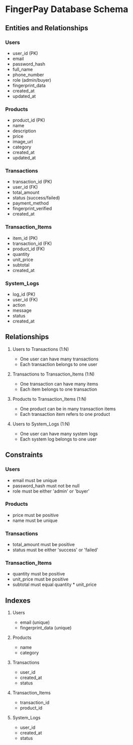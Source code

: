 # FingerPay Database Schema

## Entities and Relationships

### Users

- user_id (PK)
- email
- password_hash
- full_name
- phone_number
- role (admin/buyer)
- fingerprint_data
- created_at
- updated_at

### Products

- product_id (PK)
- name
- description
- price
- image_url
- category
- created_at
- updated_at

### Transactions

- transaction_id (PK)
- user_id (FK)
- total_amount
- status (success/failed)
- payment_method
- fingerprint_verified
- created_at

### Transaction_Items

- item_id (PK)
- transaction_id (FK)
- product_id (FK)
- quantity
- unit_price
- subtotal
- created_at

### System_Logs

- log_id (PK)
- user_id (FK)
- action
- message
- status
- created_at

## Relationships

1. Users to Transactions (1:N)

   - One user can have many transactions
   - Each transaction belongs to one user

2. Transactions to Transaction_Items (1:N)

   - One transaction can have many items
   - Each item belongs to one transaction

3. Products to Transaction_Items (1:N)

   - One product can be in many transaction items
   - Each transaction item refers to one product

4. Users to System_Logs (1:N)
   - One user can have many system logs
   - Each system log belongs to one user

## Constraints

### Users

- email must be unique
- password_hash must not be null
- role must be either 'admin' or 'buyer'

### Products

- price must be positive
- name must be unique

### Transactions

- total_amount must be positive
- status must be either 'success' or 'failed'

### Transaction_Items

- quantity must be positive
- unit_price must be positive
- subtotal must equal quantity \* unit_price

## Indexes

1. Users

   - email (unique)
   - fingerprint_data (unique)

2. Products

   - name
   - category

3. Transactions

   - user_id
   - created_at
   - status

4. Transaction_Items

   - transaction_id
   - product_id

5. System_Logs
   - user_id
   - created_at
   - status
